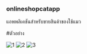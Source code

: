 ### onlineshopcatapp

แอพพลิเคชันสำหรับขายสินค้าของใช้แมว

#ตัวอย่าง

![1](https://github.com/YeanWK/online-shop-cat-app/assets/163988007/429a2ba7-b114-4edd-b526-1abbdfe88100)
![2](https://github.com/YeanWK/online-shop-cat-app/assets/163988007/913183af-a579-4d29-b58c-4ff031982e20)
![3](https://github.com/YeanWK/online-shop-cat-app/assets/163988007/4d6d5d6d-8e76-42d0-b301-b15140dbbb2d)
